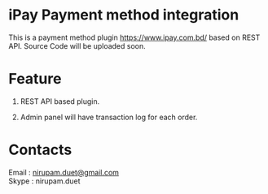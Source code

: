 # iPay Payment method integration
   This is a payment method plugin https://www.ipay.com.bd/ based on REST API.
   Source Code will be uploaded soon.

# Feature

1. REST API based plugin.

2. Admin panel will have transaction log for each order.
    
# Contacts

Email : nirupam.duet@gmail.com
</br>
Skype : nirupam.duet
